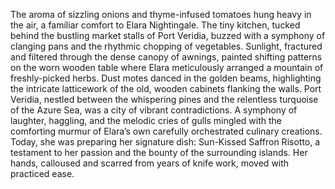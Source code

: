 The aroma of sizzling onions and thyme-infused tomatoes hung heavy in the air, a familiar comfort to Elara Nightingale.  The tiny kitchen, tucked behind the bustling market stalls of Port Veridia, buzzed with a symphony of clanging pans and the rhythmic chopping of vegetables.  Sunlight, fractured and filtered through the dense canopy of awnings, painted shifting patterns on the worn wooden table where Elara meticulously arranged a mountain of freshly-picked herbs.  Dust motes danced in the golden beams, highlighting the intricate latticework of the old, wooden cabinets flanking the walls.  Port Veridia, nestled between the whispering pines and the relentless turquoise of the Azure Sea, was a city of vibrant contradictions.  A symphony of laughter, haggling, and the melodic cries of gulls mingled with the comforting murmur of Elara’s own carefully orchestrated culinary creations.  Today, she was preparing her signature dish:  Sun-Kissed Saffron Risotto, a testament to her passion and the bounty of the surrounding islands.  Her hands, calloused and scarred from years of knife work, moved with practiced ease.
